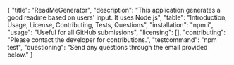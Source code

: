 {
	"title": "ReadMeGenerator",
	"description": "This application generates a good readme based on users' input. It uses Node.js",
	"table": "Introduction, Usage, License, Contributing, Tests, Questions",
	"installation": "npm i",
	"usage": "Useful for all GitHub submissions",
	"licensing": [],
	"contributing": "Please contact the developer for contributions.",
	"testcommand": "npm test",
	"questioning": "Send any questions through the email provided below."
}